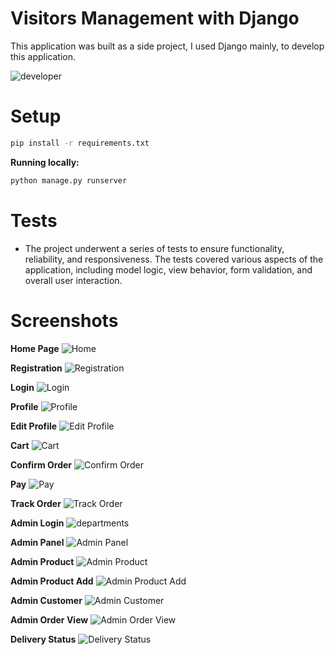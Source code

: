# Visitors Management with Django
This application was built as a side project, I used Django mainly, to develop this application.


![developer](https://img.shields.io/badge/Developed%20By%20%3A-Inzamamul%20Haque%20Ashique-red)

# Setup

```bash
pip install -r requirements.txt
```

**Running locally:**

```bash
python manage.py runserver
```

# Tests
- The project underwent a series of tests to ensure functionality, reliability, and responsiveness. The tests covered various aspects of the application, including model logic, view behavior, form validation, and overall user interaction.

# Screenshots

**Home Page**
![Home](https://github.com/ExpoPythonist/ECommerce/blob/master/static/overview/Home.png)

**Registration**
![Registration](https://github.com/ExpoPythonist/ECommerce/blob/master/static/overview/Signup.png)

**Login**
![Login](https://github.com/ExpoPythonist/ECommerce/blob/master/static/overview/Login.png)

**Profile**
![Profile](https://github.com/ExpoPythonist/ECommerce/blob/master/static/overview/Profile.png)

**Edit Profile**
![Edit Profile](https://github.com/ExpoPythonist/ECommerce/blob/master/static/overview/Edit_profile.png)

**Cart**
![Cart](https://github.com/ExpoPythonist/ECommerce/blob/master/static/overview/Cart_view.png)

**Confirm Order**
![Confirm Order](https://github.com/ExpoPythonist/ECommerce/blob/master/static/overview/Confirm_order.png)

**Pay**
![Pay](https://github.com/ExpoPythonist/ECommerce/blob/master/static/overview/Pay_page.png)

**Track Order**
![Track Order](https://github.com/ExpoPythonist/ECommerce/blob/master/static/overview/Track_order.png)

**Admin Login**
![departments](https://github.com/ExpoPythonist/ECommerce/blob/master/static/overview/Admin_login.png)

**Admin Panel**
![Admin Panel](https://github.com/ExpoPythonist/ECommerce/blob/master/static/overview/Admin_panel.png)

**Admin Product**
![Admin Product](https://github.com/ExpoPythonist/ECommerce/blob/master/static/overview/admin_product_view.png)

**Admin Product Add**
![Admin Product Add](https://github.com/ExpoPythonist/ECommerce/blob/master/static/overview/Add_product.png)

**Admin Customer**
![Admin Customer](https://github.com/ExpoPythonist/ECommerce/blob/master/static/overview/Admin_customer_view.png)

**Admin Order View**
![Admin Order View](https://github.com/ExpoPythonist/ECommerce/blob/master/static/overview/Orders_view.png)

**Delivery Status**
![Delivery Status](https://github.com/ExpoPythonist/ECommerce/blob/master/static/overview/Delivery_status_update.png)
